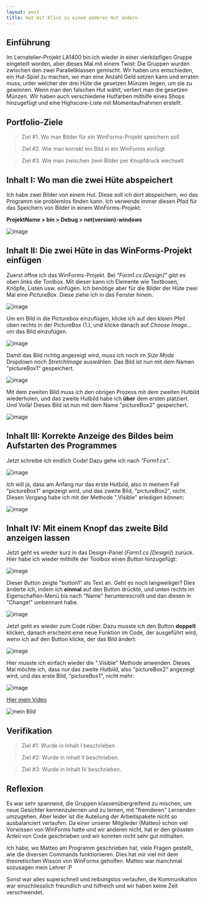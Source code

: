 ```yaml
---
layout: post
title: Hut mit Klick zu einem anderen Hut ändern
---
```


## Einführung
Im Lernatelier-Projekt LA1400 bin ich wieder in einer vierköpfigen Gruppe eingeteilt worden, aber dieses Mal mit einem Twist: Die Gruppen wurden zwischen den zwei Parallellklassen gemischt. Wir haben uns entschieden, ein Hut-Spiel zu machen, wo man eine Anzahl Geld setzen kann und erraten muss, unter welcher der drei Hüte die gesetzen Münzen liegen, um sie zu gewinnen. Wenn man den falschen Hut wählt, verliert man die gesetzen Münzen. Wir haben auch verschiedene Hutfarben mithilfe eines Shops hinzugefügt und eine Highscore-Liste mit Momentaufnahmen erstellt.

## Portfolio-Ziele

> Ziel #1. Wo man Bilder für ein WinForms-Projekt speichern soll

> Ziel #2. Wie man korrekt ein Bild in ein WinForms einfügt

> Ziel #3. Wie man zwischen zwei Bilder per Knopfdruck wechselt



##  Inhalt I: Wo man die zwei Hüte abspeichert
Ich habe zwei Bilder von einem Hut. Diese soll ich dort abspeichern, wo das Programm sie problemlos finden kann. Ich verwende immer diesen Pfad für das Speichern von Bilder in einem WinForms-Projekt:

**ProjektName > bin > Debug > net(version)-windows**

![image](https://user-images.githubusercontent.com/88773517/146938803-430feda5-932e-415c-88b3-7f9b967fbcd0.png)



## Inhalt II: Die zwei Hüte in das WinForms-Projekt einfügen
Zuerst öffne ich das WinForms-Projekt. Bei *"Form1.cs [Design]"* gibt es oben links die Toolbox. Mit dieser kann ich Elemente wie Textboxen, Knöpfe, Listen usw. einfügen. Ich benötige aber für die Bilder der Hüte zwei Mal eine *PictureBox*. Diese ziehe ich in das Fenster hinein.

![image](https://user-images.githubusercontent.com/88773517/146939696-14f051e2-1250-4a6b-9ec2-c5b4307ddc0e.png)

Um ein Bild in die Picturebox einzufügen, klicke ich auf den kleien Pfeil oben rechts in der PictureBox (1.), und klicke danach auf *Choose Image...* um das Bild einzufügen.

![image](https://user-images.githubusercontent.com/88773517/146939981-8d067006-b64a-4a73-87e5-a7ed51b27870.png)

Damit das Bild richtig angezeigt wird, muss ich noch im *Size Mode* Dropdown noch *StretchImage* auswählen. Das Bild ist nun mit dem Namen "pictureBox1" gespeichert.

![image](https://user-images.githubusercontent.com/88773517/146940442-8106bf85-14f2-43e6-b6c0-0d55b89b87a5.png)

Mit dem zweiten Bild muss ich den obrigen Prozess mit dem zweiten Hutbild wiederholen, und das zweite Hutbild habe ich **über** dem ersten platziert. Und Voilà! Dieses Bild ist nun mit dem Name "pictureBox2" gespeichert.

![image](https://user-images.githubusercontent.com/88773517/146940823-9c51930b-7f39-42b1-82d3-948cd2da2fc1.png)



## Inhalt III: Korrekte Anzeige des Bildes beim Aufstarten des Programmes

Jetzt schreibe ich endlich Code! Dazu gehe ich nach *"Form1.cs"*.

![image](https://user-images.githubusercontent.com/88773517/146941351-ee380c57-40bf-4857-881b-a64b475e07c7.png)

Ich will ja, dass am Anfang nur das erste Hutbild, also in meinem Fall "pictureBox1" angezeigt wird, und das zweite Bild, "pictureBox2", nicht. Diesen Vorgang habe ich mit der Methode ".Visible" erledigen können:

![image](https://user-images.githubusercontent.com/88773517/146941694-c3421330-969c-4ee1-ac69-d491d23614e3.png)



## Inhalt IV: Mit einem Knopf das zweite Bild anzeigen lassen

Jetzt geht es wieder kurz in das Design-Panel (*Form1.cs [Design]*) zurück. Hier habe ich wieder mithilfe der Toolbox einen *Button* hinzugefügt:

![image](https://user-images.githubusercontent.com/88773517/146942119-35c6fc2f-6701-4f9c-8c4b-979664b6e052.png)

Dieser Button zeigte "button1" als Text an. Geht es noch langweiliger? Dies änderte ich, indem ich **einmal** auf den Button drückte, und unten rechts im Eigenschaften-Menü bis nach "Name" herunterescrollt und dan diesen in "Change!" umbennant habe.

![image](https://user-images.githubusercontent.com/88773517/146942596-d12ea21c-eb1b-4199-8378-a945266cfde9.png)

Jetzt geht es wieder zum Code rüber. Dazu musste ich den Button **doppelt** klicken, danach erscheint eine neue Funktion im Code, der ausgeführt wird, wenn ich auf den Button klicke, der das Bild ändert:

![image](https://user-images.githubusercontent.com/88773517/146942800-cc2349a3-e723-4c8a-9cf8-bcf302081e4b.png)

Hier musste ich einfach wieder die ".Visible" Methode anwenden. Dieses Mal möchte ich, dass nur das zweite Hutbild, also "pictureBox2" angezeigt wird, und das erste Bild, "pictureBox1", nicht mehr:

![image](https://user-images.githubusercontent.com/88773517/146943344-63e81c25-7263-4858-8dbe-7b80d3c40076.png)

[Hier mein Video](https://www.youtube.com/watch?v=lk1ux3o9GmI)

![mein Bild](http://img.youtube.com/vi/lk1ux3o9GmI/maxresdefault.jpg)

## Verifikation

> Ziel #1: Wurde in Inhalt I beschrieben

> Ziel #2: Wurde in Inhalt II beschrieben.

> Ziel #3: Wurde in Inhalt IV beschrieben.



## Reflexion
Es war sehr spannend, die Gruppen klassenübergreifend zu mischen, um neue Gesichter kennenzulernen und zu lernen, mit "fremderen" Lernenden umzugehen. Aber leider ist die Auteilung der Arbeitspakete nicht so ausbalanciert verlaufen. Da einer unserer Mitglieder (Matteo) schon viel Vorwissen von WinForms hatte und wir anderen nicht, hat er den grössten Anteil von Code geschrieben und wir konnten nicht sehr gut mithalten. 

Ich habe, wo Matteo am Programm geschrieben hat, viele Fragen gestellt, wie die diversen Commands funktionieren. Dies hat mir viel mit dem theoretischen Wisson von WinForms geholfen. Matteo war manchmal sozusagen mein Lehrer :P

Sonst war alles superschnell und reibungslos verlaufen, die Kommunikation war einschliesslich freundlich und hilfreich und wir haben keine Zeit verschwendet.

